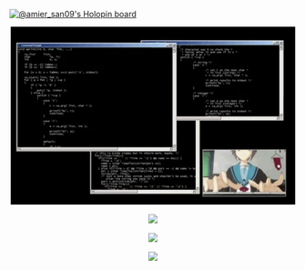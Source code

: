 [![@amier_san09's Holopin board](https://holopin.io/api/user/board?user=amier_san09)](https://holopin.io/@amier_san09)

<p align="center">
<img hight="400" width="500" alt="GIF" src="https://github.com/MhmmdAmier/MhmmdAmier/blob/main/coding.webp">

<p align="center" https://github.com/anuraghazra/github-readme-stats>
<img src="https://github-readme-stats.vercel.app/api?username=MhmmdAmier&show_icons=true&theme=tokyonight">

<p align="center" https://github.com/anuraghazra/github-readme-stats>
<img src="https://github-readme-stats.vercel.app/api/top-langs/?username=MhmmdAmier&layout=compact&langs_count=10&theme=tokyonight">
  
<p align="center">
<img src="https://komarev.com/ghpvc/?username=MhmmdAmier&style=flat-square&color=blue">
